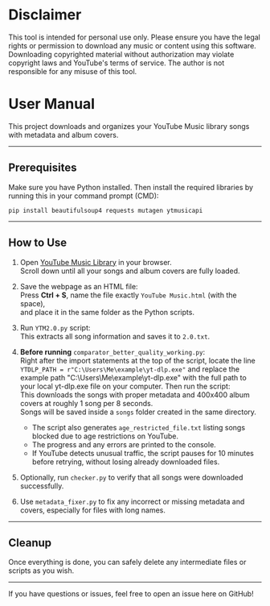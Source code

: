 # Disclaimer

This tool is intended for personal use only. Please ensure you have the legal rights or permission to download any music or content using this software. Downloading copyrighted material without authorization may violate copyright laws and YouTube's terms of service. The author is not responsible for any misuse of this tool.

# User Manual

This project downloads and organizes your YouTube Music library songs with metadata and album covers.

---

## Prerequisites

Make sure you have Python installed. Then install the required libraries by running this in your command prompt (CMD):

`pip install beautifulsoup4 requests mutagen ytmusicapi`

---

## How to Use

1. Open [YouTube Music Library](https://music.youtube.com/library/songs) in your browser.  
   Scroll down until all your songs and album covers are fully loaded.

2. Save the webpage as an HTML file:  
   Press **Ctrl + S**, name the file exactly `YouTube Music.html` (with the space),  
   and place it in the same folder as the Python scripts.

3. Run `YTM2.0.py` script:  
   This extracts all song information and saves it to `2.0.txt`.

4. **Before running** `comparator_better_quality_working.py`:  
Right after the import statements at the top of the script, locate the line `YTDLP_PATH = r"C:\Users\Me\example\yt-dlp.exe"`
and replace the example path "C:\Users\Me\example\yt-dlp.exe" with the full path to your local yt-dlp.exe file on your computer.
Then run the script:  
   This downloads the songs with proper metadata and 400x400 album covers at roughly 1 song per 8 seconds.  
   Songs will be saved inside a `songs` folder created in the same directory.

   - The script also generates `age_restricted_file.txt` listing songs blocked due to age restrictions on YouTube.  
   - The progress and any errors are printed to the console.  
   - If YouTube detects unusual traffic, the script pauses for 10 minutes before retrying, without losing already downloaded files.

6. Optionally, run `checker.py` to verify that all songs were downloaded successfully.

7. Use `metadata_fixer.py` to fix any incorrect or missing metadata and covers, especially for files with long names.

---

## Cleanup

Once everything is done, you can safely delete any intermediate files or scripts as you wish.

---

If you have questions or issues, feel free to open an issue here on GitHub!
